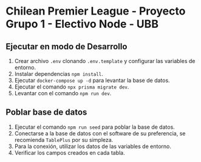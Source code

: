 # Chilean Premier League - Proyecto Grupo 1 - Electivo Node - UBB

## Ejecutar en modo de Desarrollo

1. Crear archivo `.env` clonando `.env.template` y configurar las variables de entorno.
2. Instalar dependencias `npm install`.
3. Ejecutar `docker-compose up -d` para levantar la base de datos.
4. Ejecutar el comando `npx prisma migrate dev`.
5. Levantar con el comando `npm run dev`.

## Poblar base de datos

1. Ejecutar el comando `npm run seed` para poblar la base de datos.
2. Conectarse a la base de datos con el software de su preferencia, se recomienda `TablePlus` por su simpleza.
3. Para la conexión, utilizar los datos de las variables de entorno.
4. Verificar los campos creados en cada tabla.
